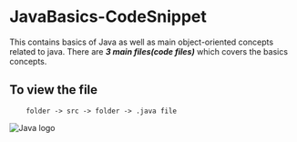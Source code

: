 # JavaBasics-CodeSnippet
This contains basics of Java as well as main object-oriented concepts related to java.
There are ***3 main files(code files)*** which covers the basics concepts.

## To view the file
        folder -> src -> folder -> .java file
	
![Java logo](https://brandlogos.net/wp-content/uploads/2013/03/java-eps-vector-logo.png)
